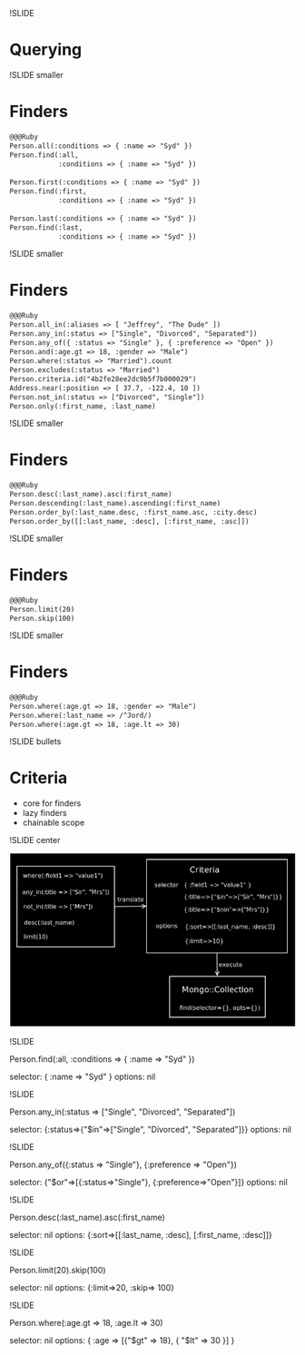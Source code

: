 !SLIDE

# Querying #

!SLIDE smaller

# Finders #

    @@@Ruby
    Person.all(:conditions => { :name => "Syd" })
    Person.find(:all, 
                :conditions => { :name => "Syd" })

    Person.first(:conditions => { :name => "Syd" })
    Person.find(:first, 
                :conditions => { :name => "Syd" })

    Person.last(:conditions => { :name => "Syd" })
    Person.find(:last, 
                :conditions => { :name => "Syd" })

!SLIDE smaller

# Finders #

    @@@Ruby
    Person.all_in(:aliases => [ "Jeffrey", "The Dude" ])
    Person.any_in(:status => ["Single", "Divorced", "Separated"])
    Person.any_of({ :status => "Single" }, { :preference => "Open" })
    Person.and(:age.gt => 18, :gender => "Male")
    Person.where(:status => "Married").count
    Person.excludes(:status => "Married")
    Person.criteria.id("4b2fe28ee2dc9b5f7b000029")
    Address.near(:position => [ 37.7, -122.4, 10 ])
    Person.not_in(:status => ["Divorced", "Single"])
    Person.only(:first_name, :last_name)

!SLIDE smaller

# Finders #

    @@@Ruby
    Person.desc(:last_name).asc(:first_name)
    Person.descending(:last_name).ascending(:first_name)
    Person.order_by(:last_name.desc, :first_name.asc, :city.desc)
    Person.order_by([[:last_name, :desc], [:first_name, :asc]])

!SLIDE smaller

# Finders #

    @@@Ruby
    Person.limit(20)
    Person.skip(100)

!SLIDE smaller

# Finders #

    @@@Ruby
    Person.where(:age.gt => 18, :gender => "Male")
    Person.where(:last_name => /^Jord/)
    Person.where(:age.gt => 18, :age.lt => 30)

!SLIDE bullets

# Criteria #

* core for finders
* lazy finders
* chainable scope

!SLIDE center

![Criteria](criteria1.png)

!SLIDE

Person.find(:all, :conditions => { :name => "Syd" })

selector: { :name => "Syd" }
options: nil

!SLIDE

Person.any_in(:status => ["Single", "Divorced", "Separated"])

selector: {:status=>{"$in"=>["Single", "Divorced", "Separated"]}}
options: nil

!SLIDE

Person.any_of({:status => "Single"}, {:preference => "Open"})

selector: {"$or"=>[{:status=>"Single"}, {:preference=>"Open"}]}
options: nil

!SLIDE

Person.desc(:last_name).asc(:first_name)

selector: nil
options: {:sort=>[[:last_name, :desc], [:first_name, :desc]]}

!SLIDE

Person.limit(20).skip(100)

selector: nil
options: {:limit=>20, :skip=> 100}

!SLIDE

Person.where(:age.gt => 18, :age.lt => 30)

selector: nil
options: { :age => [{"$gt" => 18}, { "$lt" => 30 }] }
